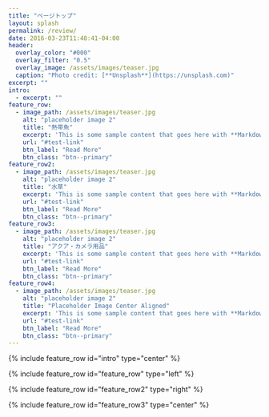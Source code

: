 ```yaml
---
title: "ページトップ"
layout: splash
permalink: /review/
date: 2016-03-23T11:48:41-04:00
header:
  overlay_color: "#000"
  overlay_filter: "0.5"
  overlay_image: /assets/images/teaser.jpg
  caption: "Photo credit: [**Unsplash**](https://unsplash.com)"
excerpt: ""
intro: 
  - excerpt: ""
feature_row:
  - image_path: /assets/images/teaser.jpg
    alt: "placeholder image 2"
    title: "熱帯魚"
    excerpt: 'This is some sample content that goes here with **Markdown** formatting. Left aligned with `type="left"`'
    url: "#test-link"
    btn_label: "Read More"
    btn_class: "btn--primary"
feature_row2:
  - image_path: /assets/images/teaser.jpg
    alt: "placeholder image 2"
    title: "水草"
    excerpt: 'This is some sample content that goes here with **Markdown** formatting. Left aligned with `type="left"`'
    url: "#test-link"
    btn_label: "Read More"
    btn_class: "btn--primary"
feature_row3:
  - image_path: /assets/images/teaser.jpg
    alt: "placeholder image 2"
    title: "アクア・カメラ用品"
    excerpt: 'This is some sample content that goes here with **Markdown** formatting. Right aligned with `type="right"`'
    url: "#test-link"
    btn_label: "Read More"
    btn_class: "btn--primary"
feature_row4:
  - image_path: /assets/images/teaser.jpg
    alt: "placeholder image 2"
    title: "Placeholder Image Center Aligned"
    excerpt: 'This is some sample content that goes here with **Markdown** formatting. Centered with `type="center"`'
    url: "#test-link"
    btn_label: "Read More"
    btn_class: "btn--primary"
---
```


{% include feature_row id="intro" type="center" %}

{% include feature_row id="feature_row" type="left" %}

{% include feature_row id="feature_row2" type="right" %}

{% include feature_row id="feature_row3" type="center" %}

